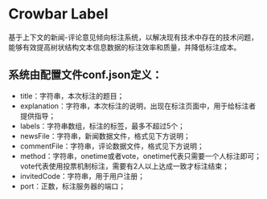 # Crowbar Label

基于上下文的新闻-评论意见倾向标注系统，以解决现有技术中存在的技术问题，能够有效提高树状结构文本信息数据的标注效率和质量，并降低标注成本。

## 系统由配置文件conf.json定义：

+ title：字符串，本次标注的题目；
+ explanation：字符串，本次标注的说明，出现在标注页面中，用于给标注者提供指导；
+ labels：字符串数组，标注的标签，最多不超过5个；
+ newsFile：字符串，新闻数据文件，格式见下方说明；
+ commentFile：字符串，评论数据文件，格式见下方说明；
+ method：字符串，onetime或者vote，onetime代表只需要一个人标注即可；vote代表使用投票机制标注，需要有2人以上达成一致才标注结束；
+ invitedCode：字符串，用于用户注册；
+ port：正数，标注服务器的端口；

